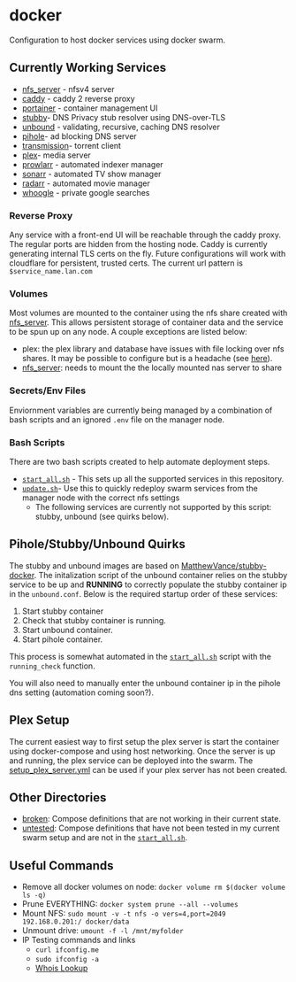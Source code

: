 # docker

Configuration to host docker services using docker swarm.

## Currently Working Services

* [nfs_server] - nfsv4 server
* [caddy](caddy.yml) - caddy 2 reverse proxy
* [portainer](portainer.yml) - container management UI
* [stubby](stubby.yml)- DNS Privacy stub resolver using DNS-over-TLS
* [unbound](unbound.yml) - validating, recursive, caching DNS resolver
* [pihole](pihole.yml)- ad blocking DNS server
* [transmission](transmission.yml)- torrent client
* [plex](plex/plex.yml)- media server
* [prowlarr](prowlarr.yml) - automated indexer manager
* [sonarr](sonarr.yml) - automated TV show manager
* [radarr](radarr.yml) - automated movie manager
* [whoogle](whoogle.yml) - private google searches

### Reverse Proxy

Any service with a front-end UI will be reachable through the caddy proxy. The regular ports are hidden from the hosting node. Caddy is currently generating internal TLS certs on the fly. Future configurations will work with cloudflare for persistent, trusted certs. The current url pattern is `$service_name.lan.com`

### Volumes

Most volumes are mounted to the container using the nfs share created with [nfs_server]. This allows persistent storage of container data and the service to be spun up on any node.
A couple exceptions are listed below:

* plex: the plex library and database have issues with file locking over nfs shares. It may be possible to configure but is a headache (see [here](https://www.reddit.com/r/PleX/comments/ff4a59/plex_hangs_with_library_and_database_on_nfs/)).
* [nfs_server]: needs to mount the the locally mounted nas server to share

### Secrets/Env Files

Enviornment variables are currently being managed by a combination of bash scripts and an ignored `.env` file on the manager node.

### Bash Scripts

There are two bash scripts created to help automate deployment steps.

* [`start_all.sh`] - This sets up all the supported services in this repository.
* [`update.sh`](update.sh)- Use this to quickly redeploy swarm services from the manager node with the correct nfs settings
  * The following services are currently not supported by this script: stubby, unbound (see quirks below).

## Pihole/Stubby/Unbound Quirks

The stubby and unbound images are based on [MatthewVance/stubby-docker](https://github.com/MatthewVance/stubby-docker). The initalization script of the unbound container relies on the stubby service to be up and **RUNNING** to correctly populate the stubby container ip in the `unbound.conf`. Below is the required startup order of these services:

1. Start stubby container
2. Check that stubby container is running.
3. Start unbound container.
4. Start pihole container.

This process is somewhat automated in the [`start_all.sh`] script with the `running_check` function.

You will also need to manually enter the unbound container ip in the pihole dns setting (automation coming soon?).

## Plex Setup

The current easiest way to first setup the plex server is start the container using docker-compose and using host networking. Once the server is up and running, the plex service can be deployed into the swarm. The [setup_plex_server.yml](plex/setup_plex_server.yml) can be used if your plex server has not been created.

## Other Directories

* [broken](broken/): Compose definitions that are not working in their current state.
* [untested](untested/): Compose definitions that have not been tested in my current swarm setup and are not in the [`start_all.sh`].

## Useful Commands

* Remove all docker volumes on node: `docker volume rm $(docker volume ls -q)`
* Prune EVERYTHING: `docker system prune --all --volumes`
* Mount NFS: `sudo mount -v -t nfs -o vers=4,port=2049 192.168.0.201:/ docker/data`
* Unmount drive: `umount -f -l /mnt/myfolder`
* IP Testing commands and links
  * `curl ifconfig.me`
  * `sudo ifconfig -a`
  * [Whois Lookup](http://whois.domaintools.com)

[nfs_server]: nfs_server.yml
[`start_all.sh`]: start_all.sh
